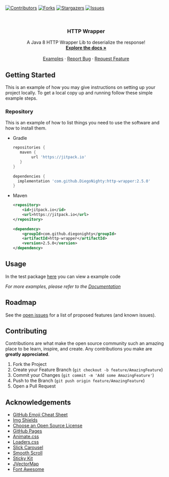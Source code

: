 <!--
*** Thanks for checking out the Best-README-Template. If you have a suggestion
*** that would make this better, please fork the repo and create a pull request
*** or simply open an issue with the tag "enhancement".
*** Thanks again! Now go create something AMAZING! :D
-->



<!-- PROJECT SHIELDS -->
<!--
*** I'm using markdown "reference style" links for readability.
*** Reference links are enclosed in brackets [ ] instead of parentheses ( ).
*** See the bottom of this document for the declaration of the reference variables
*** for contributors-url, forks-url, etc. This is an optional, concise syntax you may use.
*** https://www.markdownguide.org/basic-syntax/#reference-style-links
-->
[![Contributors][contributors-shield]][contributors-url]
[![Forks][forks-shield]][forks-url]
[![Stargazers][stars-shield]][stars-url]
[![Issues][issues-shield]][issues-url]



<!-- PROJECT LOGO -->
<br />
  <h3 align="center">HTTP Wrapper</h3>

  <p align="center">
    A Java 8 HTTP Wrapper Lib to deserialize the response!
    <br />
    <a href="https://diegonighty.github.io/HTTP-Wrapper/"><strong>Explore the docs »</strong></a>
    <br />
    <br />
    <a href="https://github.com/DiegoNighty/HTTP-Wrapper/blob/main/src/test/java/HttpTest.java">Examples</a>
    ·
    <a href="https://github.com/DiegoNighty/HTTP-Wrapper/issues">Report Bug</a>
    ·
    <a href="https://github.com/DiegoNighty/HTTP-Wrapper/issues">Request Feature</a>
  </p>

<!-- GETTING STARTED -->
## Getting Started

This is an example of how you may give instructions on setting up your project locally.
To get a local copy up and running follow these simple example steps.

### Repository

This is an example of how to list things you need to use the software and how to install them.
* Gradle
  ```groovy
  repositories {
     maven { 
          url 'https://jitpack.io' 
     }
  }
 
  dependencies {
  	implementation 'com.github.DiegoNighty:http-wrapper:2.5.0'
  }
  ```

* Maven
  ```xml
  <repository>
	  <id>jitpack.io</id>
	  <url>https://jitpack.io</url>
  </repository>
  		
  <dependency>
      <groupId>com.github.diegonighty</groupId>
      <artifactId>http-wrapper</artifactId>
      <version>2.5.0</version>
  </dependency>
  ```

<!-- USAGE EXAMPLES -->
## Usage

In the test package [here](https://github.com/DiegoNighty/HTTP-Wrapper/blob/main/src/test/java/HttpTest.java) you can view a example code

_For more examples, please refer to the [Documentation](https://diegonighty.github.io/HTTP-Wrapper/)_



<!-- ROADMAP -->
## Roadmap

See the [open issues](https://github.com/DiegoNighty/HTTP-Wrapper/issues) for a list of proposed features (and known issues).



<!-- CONTRIBUTING -->
## Contributing

Contributions are what make the open source community such an amazing place to be learn, inspire, and create. Any contributions you make are **greatly appreciated**.

1. Fork the Project
2. Create your Feature Branch (`git checkout -b feature/AmazingFeature`)
3. Commit your Changes (`git commit -m 'Add some AmazingFeature'`)
4. Push to the Branch (`git push origin feature/AmazingFeature`)
5. Open a Pull Request

<!-- ACKNOWLEDGEMENTS -->
## Acknowledgements
* [GitHub Emoji Cheat Sheet](https://www.webpagefx.com/tools/emoji-cheat-sheet)
* [Img Shields](https://shields.io)
* [Choose an Open Source License](https://choosealicense.com)
* [GitHub Pages](https://pages.github.com)
* [Animate.css](https://daneden.github.io/animate.css)
* [Loaders.css](https://connoratherton.com/loaders)
* [Slick Carousel](https://kenwheeler.github.io/slick)
* [Smooth Scroll](https://github.com/cferdinandi/smooth-scroll)
* [Sticky Kit](http://leafo.net/sticky-kit)
* [JVectorMap](http://jvectormap.com)
* [Font Awesome](https://fontawesome.com)


<!-- MARKDOWN LINKS & IMAGES -->
<!-- https://www.markdownguide.org/basic-syntax/#reference-style-links -->
[contributors-shield]: https://img.shields.io/github/contributors/DiegoNighty/HTTP-Wrapper.svg?style=for-the-badge
[contributors-url]: https://github.com/DiegoNighty/HTTP-Wrapper/graphs/contributors
[forks-shield]: https://img.shields.io/github/forks/DiegoNighty/HTTP-Wrapper.svg?style=for-the-badge
[forks-url]: https://github.com/DiegoNighty/HTTP-Wrapper/network/members
[stars-shield]: https://img.shields.io/github/stars/DiegoNighty/HTTP-Wrapper.svg?style=for-the-badge
[stars-url]: https://github.com/DiegoNighty/HTTP-Wrapper/stargazers
[issues-shield]: https://img.shields.io/github/issues/DiegoNighty/HTTP-Wrapper.svg?style=for-the-badge
[issues-url]: https://github.com/DiegoNighty/HTTP-Wrapper/issues
